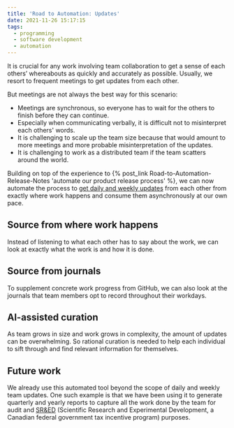```yaml
---
title: 'Road to Automation: Updates'
date: 2021-11-26 15:17:15
tags:
  - programming
  - software development
  - automation
---
```


It is crucial for any work involving team collaboration to get a sense of each others’ whereabouts as quickly and accurately as possible. Usually, we resort to frequent meetings to get updates from each other.

But meetings are not always the best way for this scenario:
* Meetings are synchronous, so everyone has to wait for the others to finish before they can continue.
* Especially when communicating verbally, it is difficult not to misinterpret each others' words.
* It is challenging to scale up the team size because that would amount to more meetings and more probable misinterpretation of the updates.
* It is challenging to work as a distributed team if the team scatters around the world.

Building on top of the experience to {% post_link Road-to-Automation-Release-Notes 'automate our product release process' %}, we can now automate the process to [get daily and weekly updates](https://github.com/EQWorks/updates) from each other from exactly where work happens and consume them asynchronously at our own pace.
<!-- more -->
## Source from where work happens

Instead of listening to what each other has to say about the work, we can look at exactly what the work is and how it is done.

## Source from journals

To supplement concrete work progress from GitHub, we can also look at the journals that team members opt to record throughout their workdays.

## AI-assisted curation

As team grows in size and work grows in complexity, the amount of updates can be overwhelming. So rational curation is needed to help each individual to sift through and find relevant information for themselves.

## Future work

We already use this automated tool beyond the scope of daily and weekly team updates. One such example is that we have been using it to generate quarterly and yearly reports to capture all the work done by the team for audit and [SR&ED](https://www.canada.ca/en/revenue-agency/services/scientific-research-experimental-development-tax-incentive-program.html) (Scientific Research and Experimental Development, a Canadian federal government tax incentive program) purposes.
